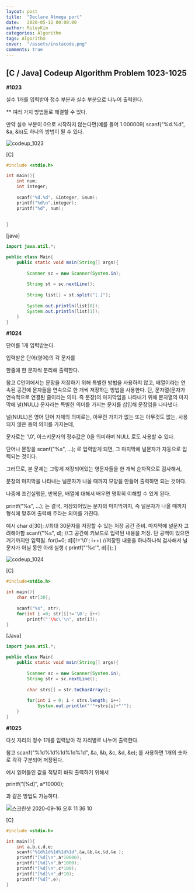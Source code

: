 ```yaml
---
layout: post
title:  "Declare Atmega port"
date:   2020-05-12 00:00:00
author: RileyKim
categories: Algorithm
tags: Algorithm
cover:  "/assets/instacode.png"
comments: true
---
```


## [C / Java] Codeup Algorithm Problem 1023-1025



**#1023**

실수 1개를 입력받아 정수 부분과 실수 부분으로 나누어 출력한다.

** 여러 가지 방법들로 해결할 수 있다.

만약 실수 부분이 0으로 시작하지 않는다면(예를 들어 1.000009)
scanf("%d.%d", &a, &b)도 하나의 방법이 될 수 있다.

![codeup_1023](https://user-images.githubusercontent.com/24997255/93307904-83bab900-f83c-11ea-8732-e25a74253c0c.PNG)

[C]

````c
#include <stdio.h>

int main(){
    int num;
    int integer;
    
    scanf("%d.%d", &integer, &num);
    printf("%d\n",integer);
    printf("%d", num);
    
    
}
````



[java]

````java
import java.util.*;

public class Main{
    public static void main(String[] args){
        
        Scanner sc = new Scanner(System.in);
        
        String st = sc.nextLine();
        
        String list[] = st.split("[.]");
        
        System.out.println(list[0]);
        System.out.println(list[1]);
    }
}
````



**#1024**

단어를 1개 입력받는다.

입력받은 단어(영어)의 각 문자를

한줄에 한 문자씩 분리해 출력한다.

참고
C언어에서는 문장을 저장하기 위해 특별한 방법을 사용하지 않고,
배열이라는 연속된 공간에 문자들을 연속으로 한 개씩 저장하는 방법을 사용한다.
단, 문자열(문자가 연속적으로 연결된 줄이라는 의미. 즉 문장)의 마지막임을 나타내기 위해
문자열의 마지막에 널(NULL) 문자라는 특별한 의미를 가지는 문자를 삽입해 문장임을 나타낸다.

널(NULL)은 영어 단어 자체의 의미로는, 아무런 가치가 없는 또는 아무것도 없는, 사용되지 않은 등의 의미를 가지는데,

문자로는 '\0', 아스키문자의 정수값은 0을 의미하며 NULL 로도 사용할 수 있다.

단어나 문장을 scanf("%s", ...); 로 입력받게 되면, 그 마지막에 널문자가 자동으로 입력되는 것이다.

그러므로, 본 문제는 그렇게 저장되어있는 영문자들을 한 개씩 순차적으로 검사해서,

문장의 마지막을 나타내는 널문자가 나올 때까지 모양을 만들어 출력하면 되는 것이다.

나중에 조건실행문, 반복문, 배열에 대해서 배우면 명확히 이해할 수 있게 된다.

printf("%s", ...); 는 결국, 저장되어있는 문자의 마지막까지, 즉 널문자가 나올 때까지 형식에 맞추어 출력해 주라는 의미를 가진다.

예시
char d[30]; //최대 30문자를 저장할 수 있는 저장 공간 준비. 마지막에 널문자 고려해야함
scanf("%s", d); //그 공간에 키보드로 입력된 내용을 저장. 단 공백이 있으면 거기까지만 입력됨.
for(i=0; d[i]!='\0'; i++) //저장된 내용을 하나하나씩 검사해서 널문자가 아닐 동안 아래 실행
{
  printf("\'%c\'", d[i]);
}

![codeup_1024](https://user-images.githubusercontent.com/24997255/93308303-0d6a8680-f83d-11ea-8ab3-982e99be64b0.PNG)

[C]

````c
#include<stdio.h>

int main(){
    char str[30];
    
    scanf("%s", str);
    for(int i =0; str[i]!='\0'; i++)
        printf("'\%c\'\n", str[i]);
}

````



[Java]

````Java
import java.util.*;

public class Main{
    public static void main(String[] args){
        
        Scanner sc = new Scanner(System.in);
        String str = sc.nextLine();
        
        char strs[] = str.toCharArray();
        
        for(int i = 0; i < strs.length; i++)
            System.out.println("'"+strs[i]+"'");
    }
}
````



**#1025**

다섯 자리의 정수 1개를 입력받아 각 자리별로 나누어 출력한다.

참고
scanf("%1d%1d%1d%1d%1d", &a, &b, &c, &d, &e);
를 사용하면 1개의 숫자로 각각 구분되어 저장된다.

예시
읽어들인 값을 적당히 바꿔 출력하기 위해서

printf("[%d]", a*10000);

과 같은 방법도 가능하다.

![스크린샷 2020-09-16 오후 11 36 10](https://user-images.githubusercontent.com/24997255/93352179-884f9380-f875-11ea-9488-1044361242ed.png)



[C]

````C
#include <stdio.h>

int main(){
    int a,b,c,d,e;
    scanf("%1d%1d%1d%1d%1d",&a,&b,&c,&d,&e );
    printf("[%d]\n",a*10000);
    printf("[%d]\n",b*1000);
    printf("[%d]\n",c*100);
    printf("[%d]\n",d*10);
    printf("[%d]",e);
}
````

